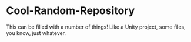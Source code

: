 # Cool-Random-Repository
This can be filled with a number of things! Like a Unity project, some files, you know, just whatever. 
